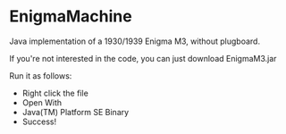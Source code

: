 # EnigmaMachine
Java implementation of a 1930/1939 Enigma M3, without plugboard.

If you're not interested in the code, you can just download EnigmaM3.jar

Run it as follows:
  - Right click the file
  - Open With
  - Java(TM) Platform SE Binary
  - Success!
